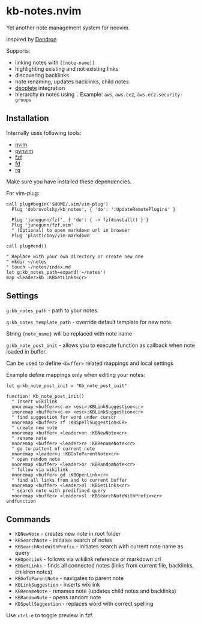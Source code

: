 # kb-notes.nvim

Yet another note management system for neovim.

Inspired by [Dendron](https://wiki.dendron.so/)

Supports:

- linking notes with `[[note-name]]`
- highlighting existing and not existing links
- discovering backlinks
- note renaming, updates backlinks, child notes
- [deoplete](https://github.com/Shougo/deoplete.nvim) integration
- hierarchy in notes using `.` Example: `aws`, `aws.ec2`, `aws.ec2.security-groups`

## Installation

Internally uses following tools:

- [nvim](https://neovim.io/)
- [pynvim](https://github.com/neovim/pynvim)
- [fzf](https://github.com/junegunn/fzf)
- [fd](https://github.com/sharkdp/fd)
- [rg](https://github.com/BurntSushi/ripgrep)

Make sure you have installed these dependencies.

For vim-plug:

```viml
call plug#begin('$HOME/.vim/vim-plug')
  Plug 'dobrovolsky/kb_notes', { 'do': ':UpdateRemotePlugins' }

  Plug 'junegunn/fzf', { 'do': { -> fzf#install() } }
  Plug 'junegunn/fzf.vim'
  " (Optional) to open markdown url in browser
  Plug 'plasticboy/vim-markdown'

call plug#end()

" Replace with your own directory or create new one
" mkdir ~/notes
" touch ~/notes/index.md
let g:kb_notes_path=expand('~/notes')
map <leader>kb :KBGetLinks<cr>
```

## Settings

`g:kb_notes_path` - path to your notes.

`g:kb_notes_template_path` - override default template for new note.

String `{note_name}` will be replaced with note name

`g:kb_note_post_init` - allows you to execute function as callback when note loaded in buffer.

Can be used to define `<buffer>` related mappings and local settings

Example define mappings only when editing your notes:

```viml
let g:kb_note_post_init = "Kb_note_post_init"

function! Kb_note_post_init()
  " insert wikilink
  nnoremap <buffer><c-e> <esc>:KBLinkSuggestion<cr>
  inoremap <buffer><c-e> <esc>:KBLinkSuggestion<cr>
  " find suggestion for word under cursor
  nnoremap <buffer> zf :KBSpellSuggestion<CR>
  " create new note
  nnoremap <buffer> <leader>nn :KBNewNote<cr>
  " rename note
  nnoremap <buffer> <leader>re :KBRenameNote<cr>
  " go to pattent of current note
  nnoremap <leader>u :KBGoToParentNote<cr>
  " open random note
  nnoremap <buffer> <leader>or :KBRandomNote<cr>
  " follow via wikilink
  nnoremap <buffer> gd :KBOpenLink<cr>
  " find all links from and to current buffer
  nnoremap <buffer> <leader>nl :KBGetLinks<cr>
  " search note with predifined query
  nnoremap <buffer> <leader>sl :KBSearchNoteWithPrefix<cr>
endfunction
```

## Commands

- `KBNewNote` - creates new note in root folder
- `KBSearchNote` - initiates search of notes
- `KBSearchNoteWithPrefix` - initiates search with current note name as query
- `KBOpenLink` - follows via wikilink reference or markdown url
- `KBGetLinks` - finds all connected notes (links from current file, backlinks, children notes)
- `KBGoToParentNote` - navigates to parent note
- `KBLinkSuggestion` - inserts wikilink
- `KBRenameNote` - renames note (updates child notes and backlinks)
- `KBRandomNote` - opens random note
- `KBSpellSuggestion` - replaces word with correct spelling

Use `ctrl-e` to toggle preview in fzf.
